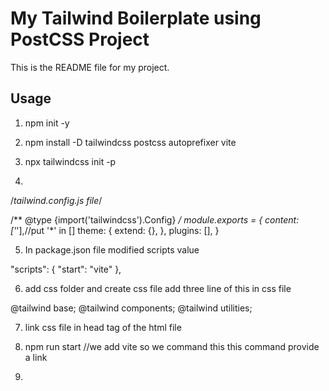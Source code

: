 # My Tailwind Boilerplate using PostCSS Project

This is the README file for my project.

## Usage

1. npm init -y

2. npm install -D tailwindcss postcss autoprefixer vite

3. npx tailwindcss init -p

4. 

/*tailwind.config.js  file*/

/** @type {import('tailwindcss').Config} */
module.exports = {
  content: ['*'],//put '*'  in []
  theme: {
    extend: {},
  },
  plugins: [],
}

5. In package.json file modified scripts value 

  "scripts": {
    "start": "vite"
  },

6. add css folder and create css file add three line of this in css file

@tailwind base;
@tailwind components;
@tailwind utilities;

7. link css file in head tag of the html file

<link rel="stylesheet" href="css/main.css">

8. npm run start //we add vite so we command this
this command provide a link

9.

